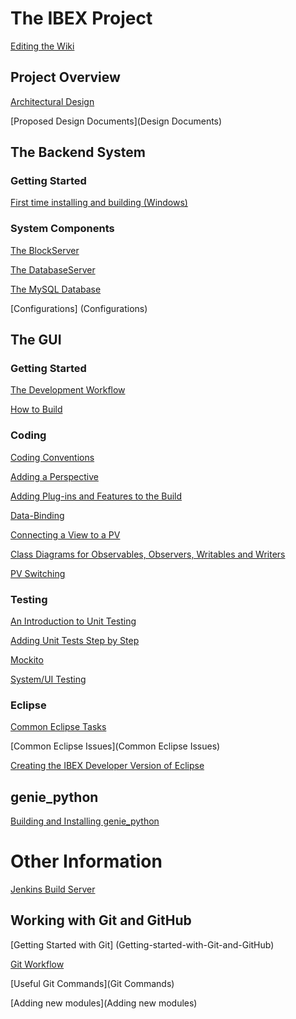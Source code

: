 # The IBEX Project #

[Editing the Wiki](Editing-the-Wiki)

## Project Overview ##

[Architectural Design](High-Level-Architectural-Design)

[Proposed Design Documents](Design Documents)

## The Backend System ##

### Getting Started

[First time installing and building (Windows)](First-time-installing-and-building-(Windows))

### System Components

[The BlockServer](BlockServer)

[The DatabaseServer](The-DatabaseServer)

[The MySQL Database](The-MySQL-Database)

[Configurations] (Configurations)

## The GUI ##

### Getting Started

[The Development Workflow](GUI-Development-Workflow)

[How to Build](Building-the-GUI)

### Coding

[Coding Conventions](GUI-Coding-Conventions)

[Adding a Perspective](Adding-a-Button-to-the-Perspective-Switcher)

[Adding Plug-ins and Features to the Build](Adding-a-Plugin-or-Feature-to-Maven-Build)

[Data-Binding](An-Introduction-to-Databinding)

[Connecting a View to a PV](Connecting-a-View-to-a-PV)

[Class Diagrams for Observables, Observers, Writables and Writers](Refactoring-for-Observables-and-Writers)

[PV Switching](PV-Switching)

### Testing

[An Introduction to Unit Testing](An-Introduction-to-Unit-Testing)

[Adding Unit Tests Step by Step](Adding-Unit-Tests)

[Mockito](Using-Mockito-for-Testing-in-the-GUI)

[System/UI Testing](System-Testing-with-RCPTT)

### Eclipse

[Common Eclipse Tasks](Common-Eclipse-Tasks)

[Common Eclipse Issues](Common Eclipse Issues)

[Creating the IBEX Developer Version of Eclipse](Creating-the-IBEX-Developer-Version-of-Eclipse)

## genie_python ##

[Building and Installing genie_python](Building-and-installing-genie_python)

# Other Information #

[Jenkins Build Server](Jenkins-Build-Server)

## Working with Git and GitHub ##

[Getting Started with Git] (Getting-started-with-Git-and-GitHub)

[Git Workflow](Git-Cribs)

[Useful Git Commands](Git Commands)

[Adding new modules](Adding new modules)
